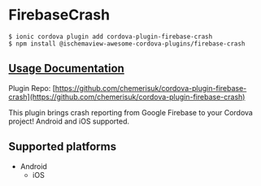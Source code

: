 # FirebaseCrash

```
$ ionic cordova plugin add cordova-plugin-firebase-crash
$ npm install @ischemaview-awesome-cordova-plugins/firebase-crash
```

## [Usage Documentation](https://danielsogl.gitbook.io/awesome-cordova-plugins/plugins/firebase-crash/)

Plugin Repo: [https://github.com/chemerisuk/cordova-plugin-firebase-crash](https://github.com/chemerisuk/cordova-plugin-firebase-crash)

This plugin brings crash reporting from Google Firebase to your Cordova project! Android and iOS supported.

## Supported platforms

- Android
  - iOS
  


